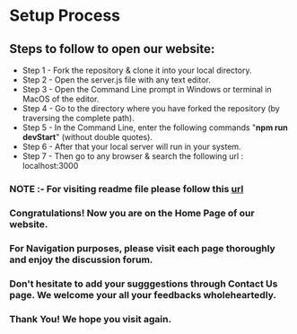 # Setup Process
## Steps to follow to open our website:
* Step 1 - Fork the repository & clone it into your local directory.
* Step 2 - Open the server.js file with any text editor.
* Step 3 - Open the Command Line prompt in Windows or terminal in MacOS of the editor.
* Step 4 - Go to the directory where you have forked the repository (by traversing the complete path).
* Step 5 - In the Command Line, enter the following commands "**npm run devStart**" (without double quotes).
* Step 6 - After that your local server will run in your system.
* Step 7 - Then go to any browser & search the following url : localhost:3000
### NOTE :- For visiting readme file please follow this [url](https://github.com/siddharth25pandey/discussion_forum_website/blob/master/README.md)
### Congratulations! Now you are on the Home Page of our website.
### For Navigation purposes, please visit each page thoroughly and enjoy the discussion forum.
### Don't hesitate to add your sugggestions through Contact Us page. We welcome your all your feedbacks wholeheartedly.
### Thank You! We hope you visit again.
